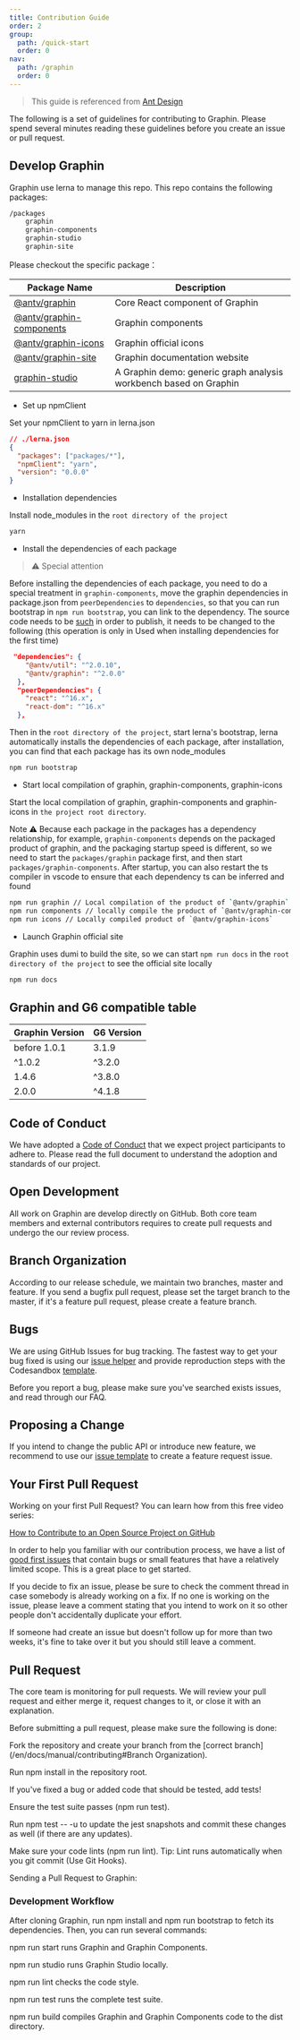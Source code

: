 ```yaml
---
title: Contribution Guide
order: 2
group:
  path: /quick-start
  order: 0
nav:
  path: /graphin
  order: 0  
---
```


> This guide is referenced from [Ant Design](https://ant.design/docs/react/contributing-cn)

The following is a set of guidelines for contributing to Graphin. Please spend several minutes reading these guidelines before you create an issue or pull request.

## Develop Graphin

Graphin use lerna to manage this repo. This repo contains the following packages:

```bash
/packages
    graphin
    graphin-components
    graphin-studio
    graphin-site
```

Please checkout the specific package：

| Package Name                                                                                          | Description                                                       |
| ----------------------------------------------------------------------------------------------------- | ----------------------------------------------------------------- |
| [@antv/graphin](https://github.com/antvis/graphin/tree/master/packages/graphin)                       | Core React component of Graphin                                   |
| [@antv/graphin-components](https://github.com/antvis/graphin/tree/master/packages/graphin-components) | Graphin components                                                |
| [@antv/graphin-icons](https://github.com/antvis/graphin/tree/master/packages/graphin-icons)           | Graphin official icons                                            |
| [@antv/graphin-site](https://github.com/antvis/graphin/tree/master/packages/graphin-site)             | Graphin documentation website                                     |
| [graphin-studio](https://github.com/antvis/graphin/tree/master/packages/graphin-studio)               | A Graphin demo: generic graph analysis workbench based on Graphin |

- Set up npmClient

Set your npmClient to yarn in lerna.json

```json
// ./lerna.json
{
  "packages": ["packages/*"],
  "npmClient": "yarn",
  "version": "0.0.0"
}
```

- Installation dependencies

Install node_modules in the `root directory of the project`

```bash
yarn
```

- Install the dependencies of each package

> ⚠️ Special attention

Before installing the dependencies of each package, you need to do a special treatment in `graphin-components`, move the graphin dependencies in package.json from `peerDependencies` to `dependencies`, so that you can run bootstrap in `npm run bootstrap`, you can link to the dependency. The source code needs to be [such](https://github.com/antvis/Graphin/blob/master/packages/graphin-components/package.json#L57) in order to publish, it needs to be changed to the following (this operation is only in Used when installing dependencies for the first time)

```json
 "dependencies": {
    "@antv/util": "^2.0.10",
    "@antv/graphin": "^2.0.0"
  },
  "peerDependencies": {
    "react": "^16.x",
    "react-dom": "^16.x"
  },
```

Then in the `root directory of the project`, start lerna's bootstrap, lerna automatically installs the dependencies of each package, after installation, you can find that each package has its own node_modules

```bash
npm run bootstrap
```

- Start local compilation of graphin, graphin-components, graphin-icons

Start the local compilation of graphin, graphin-components and graphin-icons in `the project root directory`.

Note ⚠️ Because each package in the packages has a dependency relationship, for example, `graphin-components` depends on the packaged product of graphin, and the packaging startup speed is different, so we need to start the `packages/graphin` package first, and then start `packages/graphin-components`. After startup, you can also restart the ts compiler in vscode to ensure that each dependency ts can be inferred and found

```bash
npm run graphin // Local compilation of the product of `@antv/graphin`
npm run components // locally compile the product of `@antv/graphin-components`
npm run icons // Locally compiled product of `@antv/graphin-icons`
```

- Launch Graphin official site

Graphin uses dumi to build the site, so we can start `npm run docs` in the `root directory of the project` to see the official site locally

```bash
npm run docs
```

## Graphin and G6 compatible table

| Graphin Version | G6 Version |
| --------------- | ---------- |
| before 1.0.1    | 3.1.9      |
| ^1.0.2          | ^3.2.0     |
| 1.4.6           | ^3.8.0     |
| 2.0.0           | ^4.1.8     |

## Code of Conduct

We have adopted a [Code of Conduct](https://github.com/antvis/graphin/blob/develop/CODE_OF_CONDUCT.md) that we expect project participants to adhere to. Please read the full document to understand the adoption and standards of our project.

## Open Development

All work on Graphin are develop directly on GitHub. Both core team members and external contributors requires to create pull requests and undergo the our review process.

## Branch Organization

According to our release schedule, we maintain two branches, master and feature. If you send a bugfix pull request, please set the target branch to the master, if it's a feature pull request, please create a feature branch.

## Bugs

We are using GitHub Issues for bug tracking. The fastest way to get your bug fixed is using our [issue helper](https://github.com/antvis/graphin/issues/new?assignees=&labels=&template=bug_report.md&title=) and provide reproduction steps with the Codesandbox [template](https://codesandbox.io/s/data-driven-3o71b).

Before you report a bug, please make sure you've searched exists issues, and read through our FAQ.

## Proposing a Change

If you intend to change the public API or introduce new feature, we recommend to use our [issue template](https://github.com/antvis/graphin/issues/new?assignees=&labels=&template=feature_request.md&title=) to create a feature request issue.

## Your First Pull Request

Working on your first Pull Request? You can learn how from this free video series:

[How to Contribute to an Open Source Project on GitHub](https://segmentfault.com/a/1190000000736629)

In order to help you familiar with our contribution process, we have a list of [good first issues](https://github.com/antvis/graphin/issues?q=is%3Aissue+is%3Aopen+label%3A%22good+first+issue%22) that contain bugs or small features that have a relatively limited scope. This is a great place to get started.

If you decide to fix an issue, please be sure to check the comment thread in case somebody is already working on a fix. If no one is working on the issue, please leave a comment stating that you intend to work on it so other people don't accidentally duplicate your effort.

If someone had create an issue but doesn't follow up for more than two weeks, it's fine to take over it but you should still leave a comment.

## Pull Request

The core team is monitoring for pull requests. We will review your pull request and either merge it, request changes to it, or close it with an explanation.

Before submitting a pull request, please make sure the following is done:

Fork the repository and create your branch from the [correct branch](/en/docs/manual/contributing#Branch Organization).

Run npm install in the repository root.

If you've fixed a bug or added code that should be tested, add tests!

Ensure the test suite passes (npm run test).

Run npm test -- -u to update the jest snapshots and commit these changes as well (if there are any updates).

Make sure your code lints (npm run lint). Tip: Lint runs automatically when you git commit (Use Git Hooks).

Sending a Pull Request to Graphin:

### Development Workflow

After cloning Graphin, run npm install and npm run bootstrap to fetch its dependencies. Then, you can run several commands:

npm run start runs Graphin and Graphin Components.

npm run studio runs Graphin Studio locally.

npm run lint checks the code style.

npm run test runs the complete test suite.

npm run build compiles Graphin and Graphin Components code to the dist directory.
